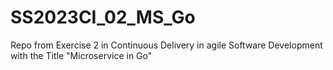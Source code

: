# SS2023CI_02_MS_Go
Repo from Exercise 2 in Continuous Delivery in agile Software Development with the Title "Microservice in Go"
